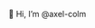 👋 Hi, I’m @axel-colm


<!---
axel-colm/axel-colm is a ✨ special ✨ repository because its `README.md` (this file) appears on your GitHub profile.
You can click the Preview link to take a look at your changes.
--->
